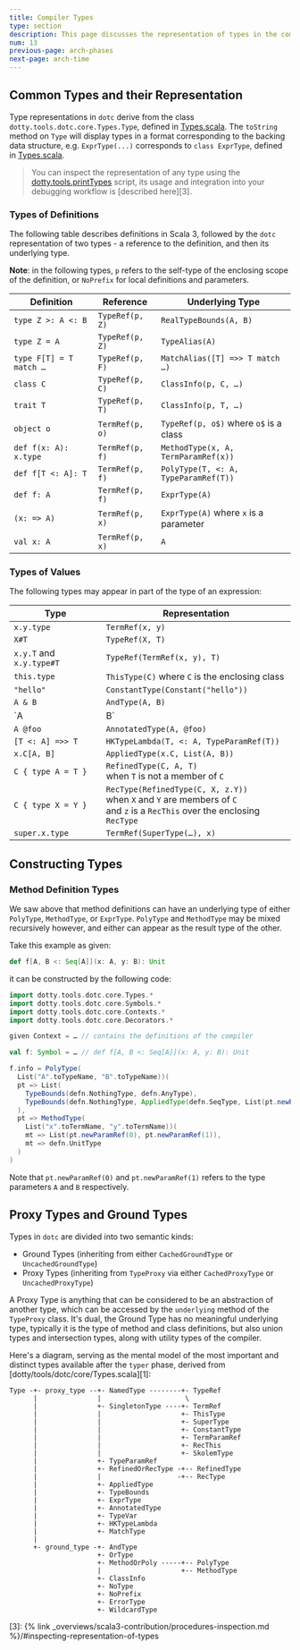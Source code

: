 ```yaml
---
title: Compiler Types
type: section
description: This page discusses the representation of types in the compiler
num: 13
previous-page: arch-phases
next-page: arch-time
---
```


## Common Types and their Representation

Type representations in `dotc` derive from the class `dotty.tools.dotc.core.Types.Type`,
defined in [Types.scala]. The `toString` method on `Type` will display types in a
format corresponding to the backing data structure, e.g. `ExprType(...)`
corresponds to `class ExprType`, defined in [Types.scala].

> You can inspect the representation of any type using the [dotty.tools.printTypes][2]
> script, its usage and integration into your debugging workflow is [described here][3].

### Types of Definitions

The following table describes definitions in Scala 3, followed by the `dotc` representation
of two types - a reference to the definition, and then its underlying type.

**Note**: in the following types, `p` refers to the self-type of the enclosing scope of
the definition, or `NoPrefix` for local definitions and parameters.

Definition              | Reference       | Underlying Type
------------------------|-----------------|-------------------------
`type Z >: A <: B`      | `TypeRef(p, Z)` | `RealTypeBounds(A, B)`
`type Z = A`            | `TypeRef(p, Z)` | `TypeAlias(A)`
`type F[T] = T match …` | `TypeRef(p, F)` | `MatchAlias([T] =>> T match …)`
`class C`               | `TypeRef(p, C)` | `ClassInfo(p, C, …)`
`trait T`               | `TypeRef(p, T)` | `ClassInfo(p, T, …)`
`object o`              | `TermRef(p, o)` | `TypeRef(p, o$)` where `o$` is a class
`def f(x: A): x.type`   | `TermRef(p, f)` | `MethodType(x, A, TermParamRef(x))`
`def f[T <: A]: T`      | `TermRef(p, f)` | `PolyType(T, <: A, TypeParamRef(T))`
`def f: A`              | `TermRef(p, f)` | `ExprType(A)`
`(x: => A)`             | `TermRef(p, x)` | `ExprType(A)` where `x` is a parameter
`val x: A`              | `TermRef(p, x)` | `A`

### Types of Values

The following types may appear in part of the type of an expression:

Type                      | Representation
--------------------------|------------------------------
`x.y.type`                | `TermRef(x, y)`
`X#T`                     | `TypeRef(X, T)`
`x.y.T` and `x.y.type#T`  | `TypeRef(TermRef(x, y), T)`
`this.type`               | `ThisType(C)` where `C` is the enclosing class
`"hello"`                 | `ConstantType(Constant("hello"))`
`A & B`                   | `AndType(A, B)`
`A | B`                   | `OrType(A, B)`
`A @foo`                  | `AnnotatedType(A, @foo)`
`[T <: A] =>> T`          | `HKTypeLambda(T, <: A, TypeParamRef(T))`
`x.C[A, B]`               | `AppliedType(x.C, List(A, B))`
`C { type A = T }`        | `RefinedType(C, A, T)`<br/>when `T` is not a member of `C`
`C { type X = Y }`        | `RecType(RefinedType(C, X, z.Y))`<br/>when `X` and `Y` are members of `C`<br/>and `z` is a `RecThis` over the enclosing `RecType`
`super.x.type`            | `TermRef(SuperType(…), x)`

## Constructing Types

### Method Definition Types

We saw above that method definitions can have an underlying type of
either `PolyType`, `MethodType`, or `ExprType`. `PolyType` and `MethodType`
may be mixed recursively however, and either can appear as the result type of the other.

Take this example as given:

```scala
def f[A, B <: Seq[A]](x: A, y: B): Unit
```
it can be constructed by the following code:

```scala
import dotty.tools.dotc.core.Types.*
import dotty.tools.dotc.core.Symbols.*
import dotty.tools.dotc.core.Contexts.*
import dotty.tools.dotc.core.Decorators.*

given Context = … // contains the definitions of the compiler

val f: Symbol = … // def f[A, B <: Seq[A]](x: A, y: B): Unit

f.info = PolyType(
  List("A".toTypeName, "B".toTypeName))(
  pt => List(
    TypeBounds(defn.NothingType, defn.AnyType),
    TypeBounds(defn.NothingType, AppliedType(defn.SeqType, List(pt.newParamRef(0))))
  ),
  pt => MethodType(
    List("x".toTermName, "y".toTermName))(
    mt => List(pt.newParamRef(0), pt.newParamRef(1)),
    mt => defn.UnitType
  )
)
```

Note that `pt.newParamRef(0)` and `pt.newParamRef(1)` refers to the
type parameters `A` and `B` respectively.

## Proxy Types and Ground Types
Types in `dotc` are divided into two semantic kinds:
- Ground Types (inheriting from either `CachedGroundType` or `UncachedGroundType`)
- Proxy Types (inheriting from `TypeProxy` via either `CachedProxyType` or `UncachedProxyType`)

A Proxy Type is anything that can be considered to be an abstraction of another type,
which can be accessed by the `underlying` method of the `TypeProxy` class. It's dual, the
Ground Type has no meaningful underlying type, typically it is the type of method and class
definitions, but also union types and intersection types, along with utility types of the
compiler.

Here's a diagram, serving as the mental model of the most important and distinct types available after the `typer` phase, derived from [dotty/tools/dotc/core/Types.scala][1]:

```
Type -+- proxy_type --+- NamedType --------+- TypeRef
      |               |                     \
      |               +- SingletonType ----+- TermRef
      |               |                    +- ThisType
      |               |                    +- SuperType
      |               |                    +- ConstantType
      |               |                    +- TermParamRef
      |               |                    +- RecThis
      |               |                    +- SkolemType
      |               +- TypeParamRef
      |               +- RefinedOrRecType -+-- RefinedType
      |               |                   -+-- RecType
      |               +- AppliedType
      |               +- TypeBounds
      |               +- ExprType
      |               +- AnnotatedType
      |               +- TypeVar
      |               +- HKTypeLambda
      |               +- MatchType
      |
      +- ground_type -+- AndType
                      +- OrType
                      +- MethodOrPoly -----+-- PolyType
                      |                    +-- MethodType
                      +- ClassInfo
                      +- NoType
                      +- NoPrefix
                      +- ErrorType
                      +- WildcardType

```

[Types.scala]: https://github.com/lampepfl/dotty/blob/master/compiler/src/dotty/tools/dotc/core/Types.scala
[2]: https://github.com/lampepfl/dotty/blob/master/compiler/test/dotty/tools/DottyTypeStealer.scala
[3]: {% link _overviews/scala3-contribution/procedures-inspection.md %}/#inspecting-representation-of-types
